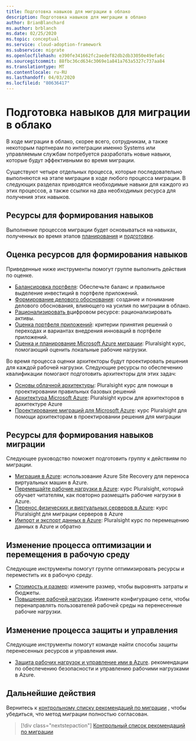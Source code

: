 ```yaml
---
title: Подготовка навыков для миграции в облако
description: Подготовка навыков для миграции в облако
author: BrianBlanchard
ms.author: brblanch
ms.date: 02/25/2020
ms.topic: conceptual
ms.service: cloud-adoption-framework
ms.subservice: migrate
ms.openlocfilehash: e390fe341662fc2aedef82db2db33050e49efa6c
ms.sourcegitcommit: 88fbc36cd634c3069e1a841a763a5327c737aa84
ms.translationtype: MT
ms.contentlocale: ru-RU
ms.lasthandoff: 04/03/2020
ms.locfileid: "80636417"
---
```

# <a name="skills-readiness-for-cloud-migration"></a>Подготовка навыков для миграции в облако

В ходе миграции в облако, скорее всего, сотрудникам, а также некоторым партнерам по интеграции именно Systems или управляемым службам потребуется разработать новые навыки, которые будут эффективными во время миграции.

Существуют четыре отдельных процесса, которые последовательно выполняются на этапе миграции в ходе любого процесса миграции. В следующих разделах приводятся необходимые навыки для каждого из этих процессов, а также ссылки на два необходимых ресурса для получения этих навыков.

## <a name="prerequisites-skilling-resources"></a>Ресурсы для формирования навыков

Выполнение процессов миграции будет основываться на навыках, полученных во время этапов [планирования](../strategy/suggested-skills.md) и [подготовки](../organize/suggested-skills.md).

## <a name="assess-skilling-resources"></a>Оценка ресурсов для формирования навыков

Приведенные ниже инструменты помогут группе выполнить действия по оценке.

- [Балансировка портфеля](../strategy/balance-the-portfolio.md): Обеспечьте баланс и правильное выделение инвестиций в портфеле приложений.
- [Формирование делового обоснования](../strategy/cloud-migration-business-case.md): создание и понимание делового обоснования, влияющего на усилия по миграции в облако.
- [Рационализировать в](../digital-estate/rationalize.md)цифровом ресурсе: рационализировать активы.
- [Оценка портфеля приложений](https://docs.microsoft.com/learn/modules/app-and-infra-migration-and-modernization): критерии принятия решений о переходах и вариантах внедрения инноваций в портфеле приложений.
- [Оценка и планирование Microsoft Azure миграции](https://www.pluralsight.com/courses/microsoft-azure-migration-assessing-planning): Pluralsight курс, помогающий оценить локальные рабочие нагрузки.

Во время процесса оценки архитекторы будут проектировать решения для каждой рабочей нагрузки. Следующие ресурсы по обеспечению квалификации помогают подготовить архитекторы для этих задач:

- [Основы облачной архитектуры](https://app.pluralsight.com/library/courses/cloud-architecture-foundations): Pluralsight курс для помощи в проектировании правильных базовых решений
- [Архитектура Microsoft Azure](https://app.pluralsight.com/library/courses/cloud-architecture-foundations): Pluralsight курсы для архитекторов в архитектуре Azure
- [Проектирование миграций для Microsoft Azure](https://app.pluralsight.com/library/courses/cloud-architecture-foundations): курс Pluralsight для помощи архитекторам в проектировании решения для миграции

## <a name="migrate-skilling-resources"></a>Ресурсы для формирования навыков миграции

Следующее руководство поможет подготовить группу к действиям по миграции.

- [Миграция в Azure](https://docs.microsoft.com/azure/site-recovery/migrate-tutorial-on-premises-azure): использование Azure Site Recovery для переноса виртуальных машин в Azure.
- [Перемещайте рабочие нагрузки в Azure](https://aka.ms/rehostcourse): курс Pluralsight, который обучает читателям, как повторно размещать рабочие нагрузки в Azure.
- [Перенос физических и виртуальных серверов в Azure](https://app.pluralsight.com/library/courses/microsoft-azure-migrating-physical-virtual-servers/table-of-contents): курс Pluralsight для миграции серверов в Azure
- [Импорт и экспорт данных в Azure](https://app.pluralsight.com/library/courses/microsoft-azure-import-export-data/table-of-contents): Pluralsight курс по перемещению данных в Azure и обратно

## <a name="optimize-and-promote-process-changes"></a>Изменение процесса оптимизации и перемещения в рабочую среду

Следующие инструменты помогут группе оптимизировать ресурсы и переместить их в рабочую среду.

- [Стоимость и размер](azure-best-practices/migrate-best-practices-costs.md): измените размер, чтобы выровнять затраты и бюджеты.
- [Повышение рабочей нагрузки](azure-best-practices/migrate-best-practices-networking.md). Измените конфигурацию сети, чтобы перенаправлять пользователей рабочей среды на перенесенные рабочие нагрузки.

## <a name="secure-and-manage-process-changes"></a>Изменение процесса защиты и управления

Следующие инструменты помогут команде найти способы защиты перенесенных ресурсов и управления ими.

- [Защита рабочих нагрузок и управление ими в Azure](./azure-best-practices/migrate-best-practices-security-management.md). рекомендации по обеспечению безопасности и управлению рабочими нагрузками в Azure.

## <a name="next-steps"></a>Дальнейшие действия

Вернитесь к [контрольному списку рекомендаций по миграции](./azure-best-practices/index.md) , чтобы убедиться, что метод миграции полностью согласован.

> [!div class="nextstepaction"]
> [Контрольный список рекомендаций по миграции](./index.md)
